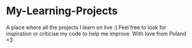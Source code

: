 # My-Learning-Projects
A place where all the projects I learn on live :)
Feel free to look for inspiration or criticise my code to help me improve.
With love from Poland <3
